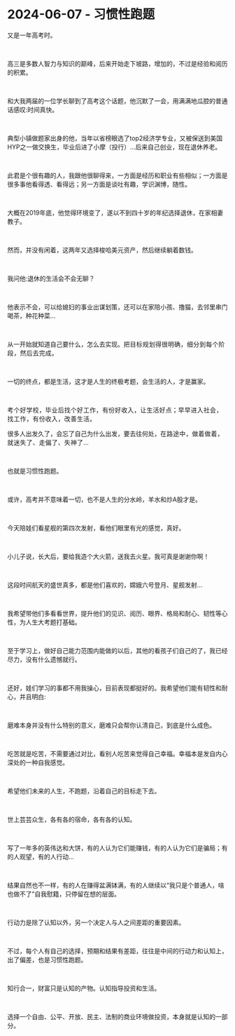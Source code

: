 # 2024-06-07 - 习惯性跑题

<p style="visibility: visible;">又是一年高考时。</p><p style="visibility: visible;"><br style="visibility: visible;"></p><p style="visibility: visible;">高三是多数人智力与知识的巅峰，后来开始走下坡路，增加的，不过是经验和阅历的积累。</p><p style="visibility: visible;"><br style="visibility: visible;"></p><p style="visibility: visible;">和大我两届的一位学长聊到了高考这个话题，他沉默了一会，用满满地瓜腔的普通话感叹:时间真快。</p><p style="visibility: visible;"><br style="visibility: visible;"></p><p style="visibility: visible;">典型小镇做题家出身的他，当年以省榜眼选了top2经济学专业，又被保送到美国HYP之一做交换生，毕业后进了小摩（投行）…后来自己创业，现在退休养老。</p><p style="visibility: visible;"><br style="visibility: visible;"></p><p style="visibility: visible;">此君是个很有趣的人，我跟他很聊得来，一方面是经历和职业有些相似；一方面是很多事他看得透、看得远；另一方面是谈吐有趣，学识渊博，随性。</p><p style="visibility: visible;"><br style="visibility: visible;"></p><p style="visibility: visible;">大概在2019年底，他觉得环境变了，遂以不到四十岁的年纪选择退休，在家相妻教子。</p><p style="visibility: visible;"><br style="visibility: visible;"></p><p style="visibility: visible;">然而，并没有闲着，这两年又选择梭哈美元资产，然后继续躺着数钱。</p><p style="visibility: visible;"><br style="visibility: visible;"></p><p style="visibility: visible;">我问他:退休的生活会不会无聊？</p><p style="visibility: visible;"><br style="visibility: visible;"></p><p style="visibility: visible;">他表示不会，可以给媳妇的事业出谋划策，还可以在家陪小孩、撸猫，去邻里串门喝茶，种花种菜…</p><p style="visibility: visible;"><br style="visibility: visible;"></p><p style="visibility: visible;">从一开始就知道自己要什么，怎么去实现。<span style="background-color: transparent; letter-spacing: 0.034em; caret-color: var(--weui-BRAND); visibility: visible;">把目标规划得很明确，细分到每个阶段，然后去完成。</span></p><p style="visibility: visible;"><br style="visibility: visible;"></p><p style="visibility: visible;">一切的终点，都是生活，这才是人生的终极考题，会生活的人，才是赢家。</p><p style="visibility: visible;"><span style="background-color: transparent; caret-color: var(--weui-BRAND); letter-spacing: 0.034em; visibility: visible;"><br style="visibility: visible;"></span></p><p style="visibility: visible;"><span style="background-color: transparent; caret-color: var(--weui-BRAND); letter-spacing: 0.034em; visibility: visible;">考个好学校，毕业后找个好工作，有份好收入，让生活好点；早</span><span style="background-color: transparent; caret-color: var(--weui-BRAND); letter-spacing: 0.034em; visibility: visible;">早进入社会，找工作，有份收入，改善生活。</span></p><p style="visibility: visible;"><span style="background-color: transparent; letter-spacing: 0.034em; caret-color: var(--weui-BRAND); visibility: visible;"></span></p><p style="visibility: visible;">很多人出发久了，会忘了自己为什么出发，要去往何处，<span style="background-color: transparent; letter-spacing: 0.034em; caret-color: var(--weui-BRAND); visibility: visible;">在路途中，做着做着，就迷失了、走偏了、失神了…</span></p><p style="visibility: visible;"><br style="visibility: visible;"></p><p style="visibility: visible;">也就是习惯性跑题。</p><p style="visibility: visible;"><br style="visibility: visible;"></p><p style="visibility: visible;">或许，高考并不意味着一切，也不是人生的分水岭，羊水和炒A股才是。</p><p style="visibility: visible;"><br style="visibility: visible;"></p><p style="visibility: visible;">今天陪娃们看星舰的第四次发射，看他们眼里有光的感觉，真好。</p><p style="visibility: visible;"><br style="visibility: visible;"></p><p style="visibility: visible;">小儿子说，长大后，要给我造个大火箭，送我去火星。我可真是谢谢你啊！</p><p style="visibility: visible;"><br style="visibility: visible;"></p><p>这段时间航天的盛世真多，都是他们喜欢的，嫦娥六号登月、星舰发射…</p><p><br></p><p>我希望带他们多看看世界，提升他们的见识、阅历、眼界、格局和耐心、韧性等心性，为人生大考题打基础。</p><p><br></p><p>至于学习上，做好自己能力范围内能做的以后，其他的看孩子们自己的了，我已经尽力，没有什么遗憾就行。</p><p><br></p><p>还好，娃们学习的事都不用我操心，目前表现都挺好的。我希望他们能有韧性和耐心，并且明白:</p><p><br></p><p>磨难本身并没有什么特别的意义，磨难只会帮你认清自己，到底是什么成色。</p><p><br></p><p>吃苦就是吃苦，不需要通过对比，看别人吃苦来觉得自己幸福。幸福本是发自内心深处的一种自我感觉。</p><p><br></p><p>希望他们未来的人生，不跑题，沿着自己的目标走下去。</p><p><br></p><p>世上芸芸众生，各有各的宿命，各有各的认知。</p><p><br></p><p>写了一年多的英伟达和大饼，有的人认为它们能赚钱，有的人认为它们是骗局；有的人观望，有的人行动…</p><p><br></p><p>结果自然也不一样，有的人在赚得盆满钵满，有的人继续以“我只是个普通人，啥也做不了”自我慰籍，只停留在想的层面。</p><p><br></p><p>行动力是除了认知以外，另一个决定人与人之间差距的重要因素。</p><p><br></p><p>不过，每个人有自己的选择，预期和结果有差距，往往是中间的行动力和认知上，出了偏差，也是习惯性跑题。</p><p><br></p><p>知行合一，财富只是认知的产物。认知指导投资和生活。</p><p><br></p><p>选择一个自由、公平、开放、民主、法制的商业环境做投资，本身就是认知的一部分。</p><p style="display: none;"><mp-style-type data-value="10000"></mp-style-type></p>